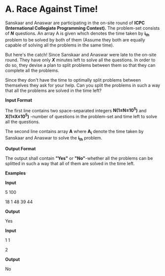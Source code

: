 # A. Race Against Time!

Sanskaar and Anaswar are participating in the on-site round of **ICPC (International Collegiate Programming Contest).** The problem-set consists of ***N*** questions. An array A is given which denotes the time taken by **i<sub>th</sub>** problem to be solved by both of them (Assume they both are equally capable of solving all the problems in the same time).

But here's the catch! Since Sanskaar and Anaswar were late to the on-site round. They have only ***X*** minutes left to solve all the questions. In order to do so, they devise a plan to split problems between them so that they can complete all the problems.

Since they don't have the time to optimally split problems between themselves they ask for your help. Can you split the problems in such a way that all the problems are solved in the time left?

**Input Format**

The first line contains two space-separated integers 
**N(1≤N≤10<sup>5</sup>)** and **X(1≤X≤10<sup>5</sup>)** -number of questions in the problem-set and time left to solve all the questions.

The second line contains array **A** where **A<sub>i</sub>** denote the time taken by Sanskaar and Anaswar to solve the **i<sub>th</sub>** problem.

**Output Format**

The output shall contain **"Yes"** or **"No"**-whether all the problems can be splitted in such a way that all of them are solved in the time left.

**Examples**

**Input**

5 100

18 1 48 39 44

**Output**

Yes

**Input**

1 1

2

**Output**

No
